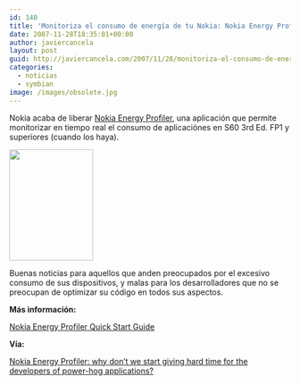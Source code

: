 ```yaml
---
id: 140
title: 'Monitoriza el consumo de energía de tu Nokia: Nokia Energy Profiler'
date: 2007-11-28T18:35:01+00:00
author: javiercancela
layout: post
guid: http://javiercancela.com/2007/11/28/monitoriza-el-consumo-de-energia-de-tu-nokia-nokia-energy-profiler/
categories:
  - noticias
  - symbian
image: /images/obsolete.jpg
---
```

Nokia acaba de liberar [Nokia Energy Profiler](http://www.forum.nokia.com/info/sw.nokia.com/id/324866e9-0460-4fa4-ac53-01f0c392d40f/Nokia_Energy_Profiler.html), una aplicación que permite monitorizar en tiempo real el consumo de aplicaciónes en S60 3rd Ed. FP1 y superiores (cuando los haya).

<img src="http://www.forum.nokia.com/pics/NEP07.jpg" height="199" width="150" />

Buenas noticias para aquellos que anden preocupados por el excesivo consumo de sus dispositivos, y malas para los desarrolladores que no se preocupan de optimizar su código en todos sus aspectos.

**Más información:**
  
 [Nokia Energy Profiler Quick Start Guide](http://www.forum.nokia.com/main/resources/development_process/power_management/nokia_energy_profiler/)

**Vía:**
  
[Nokia Energy Profiler: why don&#8217;t we start giving hard time for the developers of power-hog applications?](http://blogs.s60.com/tommi/2007/11/nokia_energy_profiler_why_dont_1.html)